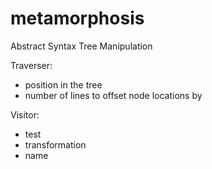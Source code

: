 metamorphosis
=============

Abstract Syntax Tree Manipulation

Traverser:
- position in the tree
- number of lines to offset node locations by

Visitor:
- test
- transformation
- name
